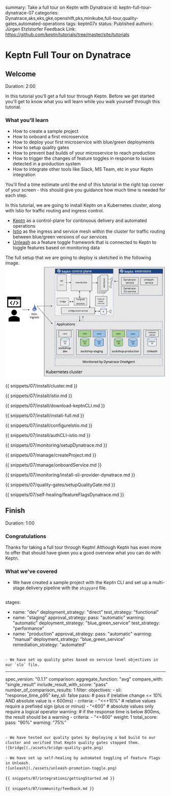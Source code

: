 summary: Take a full tour on Keptn with Dynatrace
id: keptn-full-tour-dynatrace-07
categories: Dynatrace,aks,eks,gke,openshift,pks,minikube,full-tour,quality-gates,automated-operations
tags: keptn07x
status: Published 
authors: Jürgen Etzlstorfer
Feedback Link: https://github.com/keptn/tutorials/tree/master/site/tutorials


# Keptn Full Tour on Dynatrace

## Welcome
Duration: 2:00 


In this tutorial you'll get a full tour through Keptn. Before we get started you'll get to know what you will learn while you walk yourself through this tutorial.

### What you'll learn
- How to create a sample project
- How to onboard a first microservice
- How to deploy your first microservice with blue/green deployments
- How to setup quality gates 
- How to prevent bad builds of your microservice to reach production
- How to trigger the changes of feature toggles in response to issues detected in a production system
- How to integrate other tools like Slack, MS Team, etc in your Keptn integration

You'll find a time estimate until the end of this tutorial in the right top corner of your screen - this should give you guidance how much time is needed for each step.

In this tutorial, we are going to install Keptn on a Kubernetes cluster, along with Istio for traffic routing and ingress control.

- [Keptn](https://keptn.sh) as a control-plane for continuous delivery and automated operations
- [Istio](https://istio.io) as the ingress and service mesh within the cluster for traffic routing between blue/green versions of our services
- [Unleash](https://unleash.github.io/) as a feature toggle framework that is connected to Keptn to toggle features based on monitoring data


The full setup that we are going to deploy is sketched in the following image.
![demo setup](./assets/full-tour-dynatrace.png)


{{ snippets/07/install/cluster.md }}

{{ snippets/07/install/istio.md }}

{{ snippets/07/install/download-keptnCLI.md }}

{{ snippets/07/install/install-full.md }}

{{ snippets/07/install/configureIstio.md }}

{{ snippets/07/install/authCLI-istio.md }}

{{ snippets/07/monitoring/setupDynatrace.md }}

{{ snippets/07/manage/createProject.md }}

{{ snippets/07/manage/onboardService.md }}

{{ snippets/07/monitoring/install-sli-provider-dynatrace.md }}

{{ snippets/07/quality-gates/setupQualityGate.md }}

{{ snippets/07/self-healing/featureFlagsDynatrace.md }}



## Finish
Duration: 1:00

### Congratulations

Thanks for taking a full tour through Keptn!
Although Keptn has even more to offer that should have given you a good overview what you can do with Keptn.

### What we've covered


- We have created a sample project with the Keptn CLI and set up a multi-stage delivery pipeline with the `shipyard` file.
  ```
stages:
  - name: "dev"
    deployment_strategy: "direct"
    test_strategy: "functional"
  - name: "staging"
    approval_strategy: 
      pass: "automatic"
      warning: "automatic"
    deployment_strategy: "blue_green_service"
    test_strategy: "performance"
  - name: "production"
    approval_strategy: 
      pass: "automatic"
      warning: "manual"
    deployment_strategy: "blue_green_service"
    remediation_strategy: "automated"
  ```

- We have set up quality gates based on service level objectives in our `slo` file.
  ```
  ---
  spec_version: "0.1.1"
  comparison:
    aggregate_function: "avg"
    compare_with: "single_result"
    include_result_with_score: "pass"
    number_of_comparison_results: 1
  filter:
  objectives:
    - sli: "response_time_p95"
      key_sli: false
      pass:             # pass if (relative change <= 10% AND absolute value is < 600ms)
        - criteria:
            - "<=+10%"  # relative values require a prefixed sign (plus or minus)
            - "<600"    # absolute values only require a logical operator
      warning:          # if the response time is below 800ms, the result should be a warning
        - criteria:
            - "<=800"
      weight: 1
  total_score:
    pass: "90%"
    warning: "75%"
  ```

- We have tested our quality gates by deploying a bad build to our cluster and verified that Keptn quality gates stopped them.
  ![bridge](./assets/bridge-quality-gate.png)

- We have set up self-healing by automated toggling of feature flags in Unleash.
  ![unleash](./assets/unleash-promotion-toggle.png)

{{ snippets/07/integrations/gettingStarted.md }}

{{ snippets/07/community/feedback.md }}
